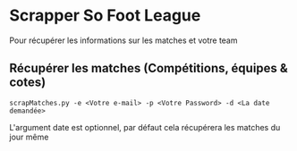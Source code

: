 # Scrapper So Foot League
Pour récupérer les informations sur les matches et votre team

## Récupérer les matches (Compétitions, équipes & cotes)
```
scrapMatches.py -e <Votre e-mail> -p <Votre Password> -d <La date demandée>
```

L'argument date est optionnel, par défaut cela récupérera les matches du jour même